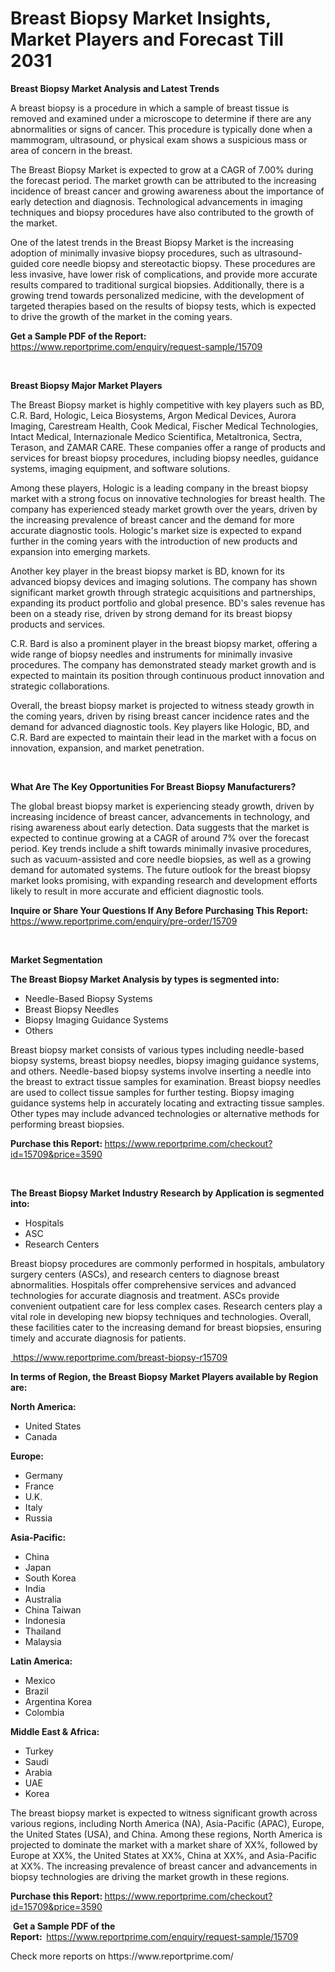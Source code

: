 <p><h1>Breast Biopsy Market Insights, Market Players and Forecast Till 2031</h1></p><p><strong>Breast Biopsy Market Analysis and Latest Trends</strong></p>
<p><p>A breast biopsy is a procedure in which a sample of breast tissue is removed and examined under a microscope to determine if there are any abnormalities or signs of cancer. This procedure is typically done when a mammogram, ultrasound, or physical exam shows a suspicious mass or area of concern in the breast.</p><p>The Breast Biopsy Market is expected to grow at a CAGR of 7.00% during the forecast period. The market growth can be attributed to the increasing incidence of breast cancer and growing awareness about the importance of early detection and diagnosis. Technological advancements in imaging techniques and biopsy procedures have also contributed to the growth of the market.</p><p>One of the latest trends in the Breast Biopsy Market is the increasing adoption of minimally invasive biopsy procedures, such as ultrasound-guided core needle biopsy and stereotactic biopsy. These procedures are less invasive, have lower risk of complications, and provide more accurate results compared to traditional surgical biopsies. Additionally, there is a growing trend towards personalized medicine, with the development of targeted therapies based on the results of biopsy tests, which is expected to drive the growth of the market in the coming years.</p></p>
<p><strong>Get a Sample PDF of the Report:&nbsp;</strong> <a href="https://www.reportprime.com/enquiry/request-sample/15709">https://www.reportprime.com/enquiry/request-sample/15709</a></p>
<p>&nbsp;</p>
<p><strong>Breast Biopsy Major Market Players</strong></p>
<p><p>The Breast Biopsy market is highly competitive with key players such as BD, C.R. Bard, Hologic, Leica Biosystems, Argon Medical Devices, Aurora Imaging, Carestream Health, Cook Medical, Fischer Medical Technologies, Intact Medical, Internazionale Medico Scientifica, Metaltronica, Sectra, Terason, and ZAMAR CARE. These companies offer a range of products and services for breast biopsy procedures, including biopsy needles, guidance systems, imaging equipment, and software solutions.</p><p>Among these players, Hologic is a leading company in the breast biopsy market with a strong focus on innovative technologies for breast health. The company has experienced steady market growth over the years, driven by the increasing prevalence of breast cancer and the demand for more accurate diagnostic tools. Hologic's market size is expected to expand further in the coming years with the introduction of new products and expansion into emerging markets.</p><p>Another key player in the breast biopsy market is BD, known for its advanced biopsy devices and imaging solutions. The company has shown significant market growth through strategic acquisitions and partnerships, expanding its product portfolio and global presence. BD's sales revenue has been on a steady rise, driven by strong demand for its breast biopsy products and services.</p><p>C.R. Bard is also a prominent player in the breast biopsy market, offering a wide range of biopsy needles and instruments for minimally invasive procedures. The company has demonstrated steady market growth and is expected to maintain its position through continuous product innovation and strategic collaborations.</p><p>Overall, the breast biopsy market is projected to witness steady growth in the coming years, driven by rising breast cancer incidence rates and the demand for advanced diagnostic tools. Key players like Hologic, BD, and C.R. Bard are expected to maintain their lead in the market with a focus on innovation, expansion, and market penetration.</p></p>
<p>&nbsp;</p>
<p><strong>What Are The Key Opportunities For Breast Biopsy Manufacturers?</strong></p>
<p><p>The global breast biopsy market is experiencing steady growth, driven by increasing incidence of breast cancer, advancements in technology, and rising awareness about early detection. Data suggests that the market is expected to continue growing at a CAGR of around 7% over the forecast period. Key trends include a shift towards minimally invasive procedures, such as vacuum-assisted and core needle biopsies, as well as a growing demand for automated systems. The future outlook for the breast biopsy market looks promising, with expanding research and development efforts likely to result in more accurate and efficient diagnostic tools.</p></p>
<p><strong>Inquire or Share Your Questions If Any Before Purchasing This Report:</strong> <a href="https://www.reportprime.com/enquiry/pre-order/15709">https://www.reportprime.com/enquiry/pre-order/15709</a></p>
<p>&nbsp;</p>
<p><strong>Market Segmentation</strong></p>
<p><strong>The Breast Biopsy Market Analysis by types is segmented into:</strong></p>
<p><ul><li>Needle-Based Biopsy Systems</li><li>Breast Biopsy Needles</li><li>Biopsy Imaging Guidance Systems</li><li>Others</li></ul></p>
<p><p>Breast biopsy market consists of various types including needle-based biopsy systems, breast biopsy needles, biopsy imaging guidance systems, and others. Needle-based biopsy systems involve inserting a needle into the breast to extract tissue samples for examination. Breast biopsy needles are used to collect tissue samples for further testing. Biopsy imaging guidance systems help in accurately locating and extracting tissue samples. Other types may include advanced technologies or alternative methods for performing breast biopsies.</p></p>
<p><strong>Purchase this Report:&nbsp;</strong><a href="https://www.reportprime.com/checkout?id=15709&price=3590">https://www.reportprime.com/checkout?id=15709&price=3590</a></p>
<p>&nbsp;</p>
<p><strong>The Breast Biopsy Market Industry Research by Application is segmented into:</strong></p>
<p><ul><li>Hospitals</li><li>ASC</li><li>Research Centers</li></ul></p>
<p><p>Breast biopsy procedures are commonly performed in hospitals, ambulatory surgery centers (ASCs), and research centers to diagnose breast abnormalities. Hospitals offer comprehensive services and advanced technologies for accurate diagnosis and treatment. ASCs provide convenient outpatient care for less complex cases. Research centers play a vital role in developing new biopsy techniques and technologies. Overall, these facilities cater to the increasing demand for breast biopsies, ensuring timely and accurate diagnosis for patients.</p></p>
<p><a href="https://www.reportprime.com/breast-biopsy-r15709">&nbsp;https://www.reportprime.com/breast-biopsy-r15709</a></p>
<p><strong>In terms of Region, the Breast Biopsy Market Players available by Region are:</strong></p>
<p>
    <p> <strong> North America: </strong>
        <ul>
            <li>United States</li>
            <li>Canada</li>
        </ul>
        </p> 
    <p> <strong> Europe: </strong>
        <ul>
            <li>Germany</li>
            <li>France</li>
            <li>U.K.</li>
            <li>Italy</li>
            <li>Russia</li>
        </ul>
        </p> 
    <p> <strong> Asia-Pacific: </strong>
        <ul>
            <li>China</li>
            <li>Japan</li>
            <li>South Korea</li>
            <li>India</li>
            <li>Australia</li>
            <li>China Taiwan</li>
            <li>Indonesia</li>
            <li>Thailand</li>
            <li>Malaysia</li>
        </ul>
        </p> 
    <p> <strong> Latin America: </strong>
        <ul>
            <li>Mexico</li>
            <li>Brazil</li>
            <li>Argentina Korea</li>
            <li>Colombia</li>
        </ul>
        </p> 
    <p> <strong> Middle East & Africa: </strong>
        <ul>
            <li>Turkey</li>
            <li>Saudi</li>
            <li>Arabia</li>
            <li>UAE</li>
            <li>Korea</li>
        </ul>
    </p>
    </p>
<p><p>The breast biopsy market is expected to witness significant growth across various regions, including North America (NA), Asia-Pacific (APAC), Europe, the United States (USA), and China. Among these regions, North America is projected to dominate the market with a market share of XX%, followed by Europe at XX%, the United States at XX%, China at XX%, and Asia-Pacific at XX%. The increasing prevalence of breast cancer and advancements in biopsy technologies are driving the market growth in these regions.</p></p>
<p><strong>Purchase this Report: </strong><a href="https://www.reportprime.com/checkout?id=15709&price=3590">https://www.reportprime.com/checkout?id=15709&price=3590</a></p>
<p>&nbsp;<strong>Get a Sample PDF of the Report:&nbsp;&nbsp;</strong><a href="https://www.reportprime.com/enquiry/request-sample/15709">https://www.reportprime.com/enquiry/request-sample/15709</a></p>
<p><strong></strong></p>
<p>Check more reports on https://www.reportprime.com/</p>